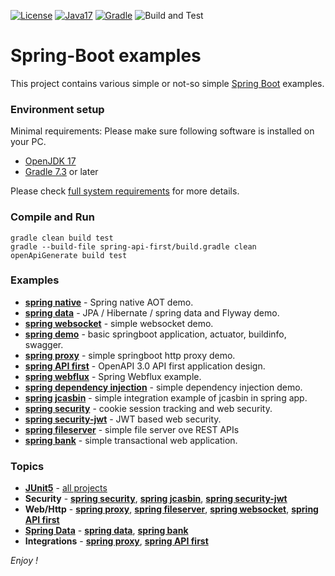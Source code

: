 [![License](https://img.shields.io/badge/License-Apache%202.0-blue.svg)](https://opensource.org/licenses/Apache-2.0)
[![Java17](https://img.shields.io/badge/java-17-blue)](https://img.shields.io/badge/java-17-blue)
[![Gradle](https://img.shields.io/badge/gradle-v7.3-blue)](https://img.shields.io/badge/gradle-v7.3-blue)
![Build and Test](https://github.com/jveverka/spring-examples/workflows/Build%20and%20Test/badge.svg)

# Spring-Boot examples
This project contains various simple or not-so simple [Spring Boot](https://spring.io/projects/spring-boot) examples.

### Environment setup
Minimal requirements: Please make sure following software is installed on your PC.
* [OpenJDK 17](https://adoptium.net/releases.html?variant=openjdk17&jvmVariant=hotspot)
* [Gradle 7.3](https://gradle.org/install/) or later

Please check [full system requirements](docs/system-requirements.md) for more details. 

### Compile and Run
```
gradle clean build test
gradle --build-file spring-api-first/build.gradle clean openApiGenerate build test
```

### Examples
* [__spring native__](spring-native) - Spring native AOT demo.
* [__spring data__](spring-data) - JPA / Hibernate / spring data and Flyway demo.
* [__spring websocket__](spring-websockets) - simple websocket demo.
* [__spring demo__](spring-demo) - basic springboot application, actuator, buildinfo, swagger.
* [__spring proxy__](spring-proxy) - simple springboot http proxy demo.
* [__spring API first__](spring-api-first) - OpenAPI 3.0 API first application design.
* [__spring webflux__](spring-webflux) - Spring Webflux example.
* [__spring dependency injection__](spring-di) - simple dependency injection demo.
* [__spring jcasbin__](spring-jcasbin) - simple integration example of jcasbin in spring app.
* [__spring security__](spring-security) - cookie session tracking and web security.
* [__spring security-jwt__](spring-security-jwt) - JWT based web security.
* [__spring fileserver__](spring-fileserver) - simple file server ove REST APIs 
* [__spring bank__](spring-bank) - simple transactional web application.

### Topics
* [__JUnit5__](https://github.com/junit-team/junit5/) - [all projects]()
* __Security__ - [__spring security__](spring-security), [__spring jcasbin__](spring-jcasbin), [__spring security-jwt__](spring-security-jwt)
* __Web/Http__ - [__spring proxy__](spring-proxy), [__spring fileserver__](spring-fileserver), [__spring websocket__](spring-websockets), [__spring API first__](spring-api-first)
* [__Spring Data__](https://spring.io/projects/spring-data) - [__spring data__](spring-data), [__spring bank__](spring-bank)
* __Integrations__ - [__spring proxy__](spring-proxy), [__spring API first__](spring-api-first)

_Enjoy !_
